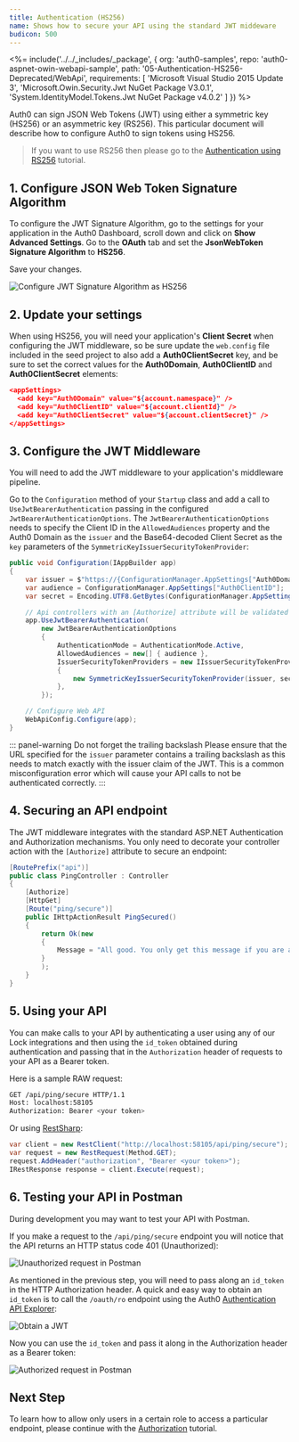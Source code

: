 ```yaml
---
title: Authentication (HS256)
name: Shows how to secure your API using the standard JWT middeware
budicon: 500
---
```


<%= include('../../_includes/_package', {
  org: 'auth0-samples',
  repo: 'auth0-aspnet-owin-webapi-sample',
  path: '05-Authentication-HS256-Deprecated/WebApi',
  requirements: [
    'Microsoft Visual Studio 2015 Update 3',
    'Microsoft.Owin.Security.Jwt NuGet Package V3.0.1',
    'System.IdentityModel.Tokens.Jwt NuGet Package v4.0.2'
  ]
}) %>

Auth0 can sign JSON Web Tokens (JWT) using either a symmetric key (HS256) or an asymmetric key (RS256). This particular document will describe how to configure Auth0 to sign tokens using HS256.

> If you want to use RS256 then please go to the [Authentication using RS256](/quickstart/backend/webapi-owin/01-authentication-rs256) tutorial.

## 1. Configure JSON Web Token Signature Algorithm

To configure the JWT Signature Algorithm, go to the settings for your application in the Auth0 Dashboard, scroll down and click on **Show Advanced Settings**. Go to the **OAuth** tab and set the **JsonWebToken Signature Algorithm** to **HS256**.

Save your changes.

![Configure JWT Signature Algorithm as HS256](/media/articles/server-apis/webapi-owin/jwt-signature-hs256.png)

## 2. Update your settings

When using HS256, you will need your application's **Client Secret** when configuring the JWT middleware, so be sure update the `web.config` file included in the seed project to also add a **Auth0ClientSecret** key, and be sure to set the correct values for the **Auth0Domain**, **Auth0ClientID** and **Auth0ClientSecret** elements:

```json
<appSettings>
  <add key="Auth0Domain" value="${account.namespace}" />
  <add key="Auth0ClientID" value="${account.clientId}" />
  <add key="Auth0ClientSecret" value="${account.clientSecret}" />
</appSettings>
```

## 3. Configure the JWT Middleware

You will need to add the JWT middleware to your application's middleware pipeline.

Go to the `Configuration` method of your `Startup` class and add a call to `UseJwtBearerAuthentication` passing in the configured `JwtBearerAuthenticationOptions`. The `JwtBearerAuthenticationOptions` needs to specify the Client ID in the `AllowedAudiences` property and the Auth0 Domain as the `issuer` and the Base64-decoded Client Secret as the `key` parameters of the `SymmetricKeyIssuerSecurityTokenProvider`:

```csharp
public void Configuration(IAppBuilder app)
{
    var issuer = $"https://{ConfigurationManager.AppSettings["Auth0Domain"]}/";
    var audience = ConfigurationManager.AppSettings["Auth0ClientID"];
    var secret = Encoding.UTF8.GetBytes(ConfigurationManager.AppSettings["Auth0ClientSecret"]);

    // Api controllers with an [Authorize] attribute will be validated with JWT
    app.UseJwtBearerAuthentication(
        new JwtBearerAuthenticationOptions
        {
            AuthenticationMode = AuthenticationMode.Active,
            AllowedAudiences = new[] { audience },
            IssuerSecurityTokenProviders = new IIssuerSecurityTokenProvider[]
            {
                new SymmetricKeyIssuerSecurityTokenProvider(issuer, secret)
            },
        });

    // Configure Web API
    WebApiConfig.Configure(app);
}
```

::: panel-warning Do not forget the trailing backslash
Please ensure that the URL specified for the `issuer` parameter contains a trailing backslash as this needs to match exactly with the issuer claim of the JWT. This is a common misconfiguration error which will cause your API calls to not be authenticated correctly.
:::

## 4. Securing an API endpoint

The JWT middleware integrates with the standard ASP.NET Authentication and Authorization mechanisms. You only need to decorate your controller action with the `[Authorize]` attribute to secure an endpoint:

```csharp
[RoutePrefix("api")]
public class PingController : Controller
{
    [Authorize]
    [HttpGet]
    [Route("ping/secure")]
    public IHttpActionResult PingSecured()
    {
        return Ok(new
        {
            Message = "All good. You only get this message if you are authenticated."
        }
        );
    }
}
```

## 5. Using your API

You can make calls to your API by authenticating a user using any of our Lock integrations and then using the `id_token` obtained during authentication and passing that in the `Authorization` header of requests to your API as a Bearer token.

Here is a sample RAW request:

```bash
GET /api/ping/secure HTTP/1.1
Host: localhost:58105
Authorization: Bearer <your token>
```

Or using [RestSharp](http://restsharp.org/):

```csharp
var client = new RestClient("http://localhost:58105/api/ping/secure");
var request = new RestRequest(Method.GET);
request.AddHeader("authorization", "Bearer <your token>");
IRestResponse response = client.Execute(request);
```

## 6. Testing your API in Postman

During development you may want to test your API with Postman.

If you make a request to the `/api/ping/secure` endpoint you will notice that the API returns an HTTP status code 401 (Unauthorized):

![Unauthorized request in Postman](/media/articles/server-apis/webapi-owin/postman-not-authorized.png)

As mentioned in the previous step, you will need to pass along an `id_token` in the HTTP Authorization header. A quick and easy way to obtain an `id_token` is to call the `/oauth/ro` endpoint using the Auth0 [Authentication API Explorer](/api/authentication/reference#resource-owner):

![Obtain a JWT](/media/articles/server-apis/webapi-owin/request-jwt.png)

Now you can use the `id_token` and pass it along in the Authorization header as a Bearer token:

![Authorized request in Postman](/media/articles/server-apis/webapi-owin/postman-authorized.png)

## Next Step

To learn how to allow only users in a certain role to access a particular endpoint, please continue with the [Authorization](https://auth0.com/docs/quickstart/backend/webapi-owin/06-authorization-deprecated) tutorial.
